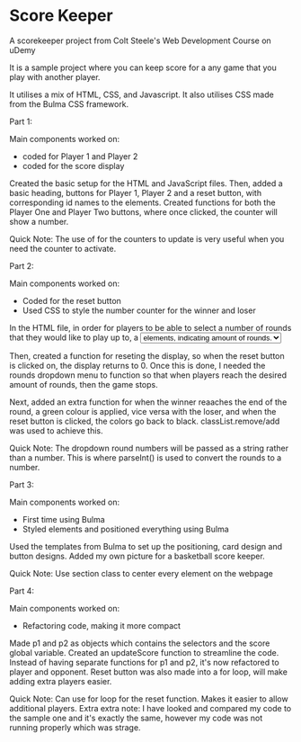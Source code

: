 # Score Keeper
A scorekeeper project from Colt Steele's Web Development Course on uDemy

It is a sample project where you can keep score for a any game that you play with another player. 

It utilises a mix of HTML, CSS, and Javascript. It also utilises CSS made from the Bulma CSS framework. 



Part 1:

Main components worked on: 

- coded for Player 1 and Player 2
- coded for the score display

Created the basic setup for the HTML and JavaScript files. Then, added a basic heading, buttons for Player 1, Player 2 and a reset button,  with corresponding id names to the elements. Created functions for both the Player One and Player Two buttons, where once clicked, the counter will show a number.  

Quick Note: The use of <span> for the counters to update is very useful when you need the counter to activate. 





Part 2: 

Main components worked on:
 
 - Coded for the reset button
 - Used CSS to style the number counter for the winner and loser

In the HTML file, in order for players to be able to select a number of rounds that they would like to play up to, a <select> element was used with the following <option> elements, indicating amount of rounds. 

Then, created a function for reseting the display, so when the reset button is clicked on, the display returns to 0. Once this is done, I needed the rounds dropdown menu to function so that when players reach the desired amount of rounds, then the game stops. 

Next, added an extra function for when the winner reaaches the end of the round, a green colour is applied, vice versa with the loser, and when the reset button is clicked, the colors go back to black. classList.remove/add was used to achieve this. 

Quick Note: The dropdown round numbers will be passed as a string rather than a number. This is where parseInt() is used to convert the rounds to a number. 





Part 3:

Main components worked on:

- First time using Bulma
- Styled elements and positioned everything using Bulma

Used the templates from Bulma to set up the positioning, card design and button designs. Added my own picture for a basketball score keeper.  

Quick Note: Use section class to center every element on the webpage






Part 4:

Main components worked on:

- Refactoring code, making it more compact

Made p1 and p2 as objects which contains the selectors and the score global variable. Created an updateScore function to streamline the code. Instead of having separate functions for p1 and p2, it's now refactored to player and opponent.  Reset button was also made into a for loop, will make adding extra players easier. 

Quick Note: Can use for loop for the reset function. Makes it easier to allow additional players. Extra extra note: I have looked and compared my code to the sample one and it's exactly the same, however my code was not running properly which was strage. 
